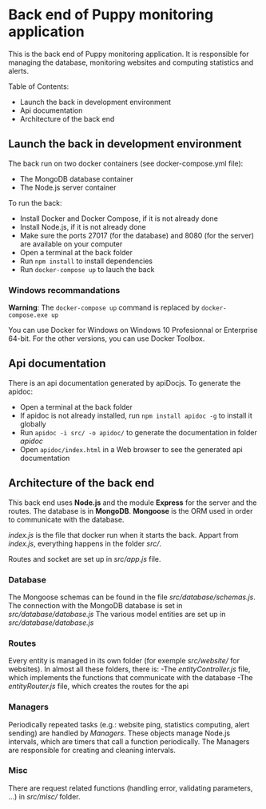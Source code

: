 # Back end of Puppy monitoring application

This is the back end of Puppy monitoring application.
It is responsible for managing the database, monitoring websites and computing statistics and alerts.

Table of Contents:
- Launch the back in development environment
- Api documentation
- Architecture of the back end


## Launch the back in development environment

The back run on two docker containers (see docker-compose.yml file):
- The MongoDB database container
- The Node.js server container

To run the back:
- Install Docker and Docker Compose, if it is not already done
- Install Node.js, if it is not already done
- Make sure the ports 27017 (for the database) and 8080 (for the server) are available on your computer
- Open a terminal at the back folder
- Run `npm install` to install dependencies
- Run `docker-compose up` to lauch the back

### Windows recommandations

**Warning**: The `docker-compose up` command is replaced by `docker-compose.exe up`

You can use Docker for Windows on Windows 10 Profesionnal or Enterprise 64-bit.
For the other versions, you can use Docker Toolbox.


## Api documentation

There is an api documentation generated by apiDocjs.
To generate the apidoc:
- Open a terminal at the back folder
- If apidoc is not already installed, run `npm install apidoc -g` to install it globally
- Run `apidoc -i src/ -o apidoc/` to generate the documentation in folder *apidoc*
- Open `apidoc/index.html` in a Web browser to see the generated api documentation

## Architecture of the back end

This back end uses **Node.js** and the module **Express** for the server and the routes.
The database is in **MongoDB**. **Mongoose** is the ORM used in order to communicate with the database.

*index.js* is the file that docker run when it starts the back.
Appart from *index.js*, everything happens in the folder *src/*.

Routes and socket are set up in *src/app.js* file.

### Database

The Mongoose schemas can be found in the file *src/database/schemas.js*.
The connection with the MongoDB database is set in *src/database/database.js*
The various model entities are set up in *src/database/database.js*

### Routes

Every entity is managed in its own folder (for exemple *src/website/* for websites).
In almost all these folders, there is:
-The *entityController.js* file, which implements the functions that communicate with the database
-The *entityRouter.js* file, which creates the routes for the api

### Managers

Periodically repeated tasks (e.g.: website ping, statistics computing, alert sending) are handled by *Managers*.
These objects manage Node.js intervals, which are timers that call a function periodically.
The Managers are responsible for creating and cleaning intervals.

### Misc

There are request related functions (handling error, validating parameters, ...) in *src/misc/* folder.